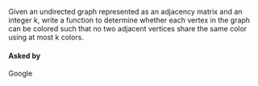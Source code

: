 Given an undirected graph represented as an adjacency matrix and an integer k, write a function to determine whether each vertex in the graph can be colored such that no two adjacent vertices share the same color using at most k colors.


#### Asked by

Google
